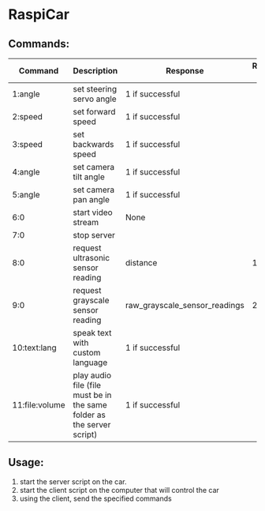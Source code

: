 # RaspiCar

## Commands:


| Command        | Description                                                            | Response                                      |Response Prefix|
|----------------|------------------------------------------------------------------------|-----------------------------------------------|---------------|
| 1:angle        | set steering servo angle                                               | 1 if successful                               ||
| 2:speed        | set forward speed                                                      | 1 if successful                               ||
| 3:speed        | set backwards speed                                                    | 1 if successful                               ||
| 4:angle        | set camera tilt angle                                                  | 1 if successful                               ||
| 5:angle        | set camera pan angle                                                   | 1 if successful                               ||
| 6:0            | start video stream                                                     | None                                          ||
| 7:0            | stop server                                                            |                                               ||
| 8:0            | request ultrasonic sensor reading                                      | distance                                      |1:|
| 9:0            | request grayscale sensor reading                                       | raw_grayscale_sensor_readings                 |2:|
| 10:text:lang   | speak text with custom language                                        | 1 if successful                               ||
| 11:file:volume | play audio file (file must be in the same folder as the server script) | 1 if successful                               ||

## Usage:

1. start the server script on the car.
2. start the client script on the computer that will control the car
3. using the client, send the specified commands
